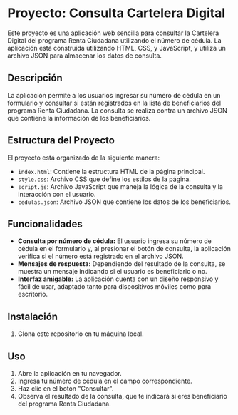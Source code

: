 # Proyecto: Consulta Cartelera Digital

Este proyecto es una aplicación web sencilla para consultar la Cartelera Digital del programa Renta Ciudadana utilizando el número de cédula. La aplicación está construida utilizando HTML, CSS, y JavaScript, y utiliza un archivo JSON para almacenar los datos de consulta.

## Descripción

La aplicación permite a los usuarios ingresar su número de cédula en un formulario y consultar si están registrados en la lista de beneficiarios del programa Renta Ciudadana. La consulta se realiza contra un archivo JSON que contiene la información de los beneficiarios.

## Estructura del Proyecto

El proyecto está organizado de la siguiente manera:

- `index.html`: Contiene la estructura HTML de la página principal.
- `style.css`: Archivo CSS que define los estilos de la página.
- `script.js`: Archivo JavaScript que maneja la lógica de la consulta y la interacción con el usuario.
- `cedulas.json`: Archivo JSON que contiene los datos de los beneficiarios.

## Funcionalidades

- **Consulta por número de cédula:** El usuario ingresa su número de cédula en el formulario y, al presionar el botón de consulta, la aplicación verifica si el número está registrado en el archivo JSON.
- **Mensajes de respuesta:** Dependiendo del resultado de la consulta, se muestra un mensaje indicando si el usuario es beneficiario o no.
- **Interfaz amigable:** La aplicación cuenta con un diseño responsivo y fácil de usar, adaptado tanto para dispositivos móviles como para escritorio.

## Instalación

1. Clona este repositorio en tu máquina local.

## Uso

1. Abre la aplicación en tu navegador.
2. Ingresa tu número de cédula en el campo correspondiente.
3. Haz clic en el botón "Consultar".
4. Observa el resultado de la consulta, que te indicará si eres beneficiario del programa Renta Ciudadana.